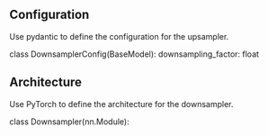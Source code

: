 
## Configuration
Use pydantic to define the configuration for the upsampler.

class DownsamplerConfig(BaseModel):
    downsampling_factor: float

## Architecture 
Use PyTorch to define the architecture for the downsampler.

class Downsampler(nn.Module):
